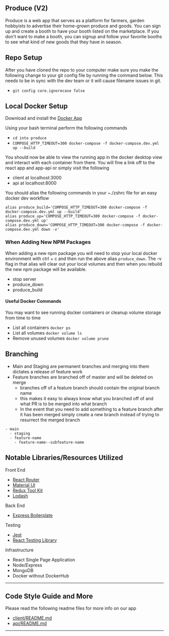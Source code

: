 ## Produce (V2)
Produce is a web app that serves as a platform for farmers, garden hobbyists to advertise their home-grown produce and goods. You can sign up and create a booth to have your booth listed on the marketplace. If you don't want to make a booth, you can signup and follow your favorite booths to see what kind of new goods that they have in season.

## Repo Setup
After you have cloned the repo to your computer make sure you make the following change to your git config file by running the command below. This needs to be in sync with the dev team or it will cause filename issues in git.
- `git config core.ignorecase false`

## Local Docker Setup
Download and install the [Docker App](https://www.docker.com/products/docker-desktop)

Using your bash terminal perform the following commands
- `cd into produce`
- `COMPOSE_HTTP_TIMEOUT=300 docker-compose -f docker-compose.dev.yml up --build`

You should now be able to view the running app in the docker desktop view and interact with each container from there. You will fine a link off to the react app and app-api or simply visit the following

* client at localhost:3000
* api at localhost:8000

You should alias the following commands in your ~./zshrc file for an easy docker dev workflow
```
alias produce_build='COMPOSE_HTTP_TIMEOUT=300 docker-compose -f docker-compose.dev.yml up --build'
alias produce_up='COMPOSE_HTTP_TIMEOUT=300 docker-compose -f docker-compose.dev.yml up'
alias produce_down='COMPOSE_HTTP_TIMEOUT=300 docker-compose -f docker-compose.dev.yml down -v'
```
### When Adding New NPM Packages ###
When adding a new npm package you will need to stop your local docker environment with ctrl + c and then run the above alias `produce_down`. The -v flag in that alias will clear out your local volumes and then when you rebuild the new npm package will be available.
- stop server
- produce_down
- produce_build

#### Useful Docker Commands
You may want to see running docker containers or cleanup volume storage from time to time
* List all containers `docker ps`
* List all volumes `docker volume ls`
* Remove unused volumes `docker volume prune`

<!-- ## CI/CD and Branching Strategy
#### Continuous Deployment:
  * Any commits to staging or pull requests merged into staging will auto deploy to staging env (when we have one)
  * Any commits or pull requests merged into master will deploy to master (this can be changed to trigger when a release is made if we would like that after we go live)
#### Continuous Integration:
  * Tests will run when a PR is created on any branch and on all following PR commits
  * Test will run again before the deploy script when commits are merged into master/staging -->

## Branching
* Main and Staging are permanent branches and merging into them dictates a release of feature work
* Feature branches are branched off of master and will be deleted on merge
  * branches off of a feature branch should contain the original branch name
  * this makes it easy to always know what you branched off of and what PR is to be merged into what branch
  * In the event that you need to add something to a feature branch after it has been merged simply create a new branch instead of trying to resurrect the merged branch
```
- main
  - staging
  - feature-name
    - feature-name--subfeature-name
```

## Notable Libraries/Resources Utilized
Front End
* [React Router](https://reactrouter.com/web/guides/quick-start)
* [Material UI]()
* [Redux Tool Kit]()
* [Lodash]()

Back End
* [Express Boilerplate]()

Testing
* [Jest](https://jestjs.io/)
* [React Testing Library]()

Infrastructure
* React Single Page Application
* Node/Express
* MongoDB
* Docker without DockerHub

------------------------------------
## Code Style Guide and More
Please read the following readme files for more info on our app
* [client/README.md]()
* [api/README.md]()
------------------------------------
